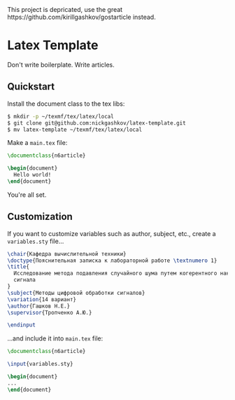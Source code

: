 <aside class="warning">
This project is depricated, use the great https://github.com/kirillgashkov/gostarticle instead.
</aside>


# Latex Template

Don't write boilerplate. Write articles.

## Quickstart

Install the document class to the tex libs:

```bash
$ mkdir -p ~/texmf/tex/latex/local
$ git clone git@github.com:nickgashkov/latex-template.git
$ mv latex-template ~/texmf/tex/latex/local
```

Make a `main.tex` file:

```tex
\documentclass{n6article}

\begin{document}
  Hello world!
\end{document}
```

You're all set.

## Customization

If you want to customize variables such as author, subject, etc., create a 
`variables.sty` file...

```tex
\chair{Кафедра вычислительной техники}
\doctype{Пояснительная записка к лабораторной работе \textnumero 1}
\title{
  Исследование метода подавления случайного шума путем когерентного накопления
  сигнала
}
\subject{Методы цифровой обработки сигналов}
\variation{14 вариант}
\author{Гашков Н.Е.}
\supervisor{Тропченко А.Ю.}

\endinput
```

...and include it into `main.tex` file:

```tex
\documentclass{n6article}

\input{variables.sty}

\begin{document}
...
\end{document}
```
